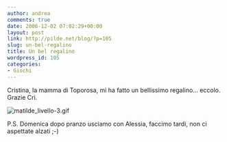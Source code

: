 ```yaml
---
author: andrea
comments: true
date: 2006-12-02 07:02:29+00:00
layout: post
link: http://pilde.net/blog/?p=105
slug: un-bel-regalino
title: Un bel regalino
wordpress_id: 105
categories:
- Giochi
---
```


Cristina, la mamma di Toporosa, mi ha fatto un bellissimo regalino... eccolo. Grazie Cri.

![matilde_livello-3.gif]({{baseurl}}/uploads/2006/12/matilde_livello-3.gif)




P.S. Domenica dopo pranzo usciamo con Alessia, faccimo tardi, non ci aspettate alzati ;-)



